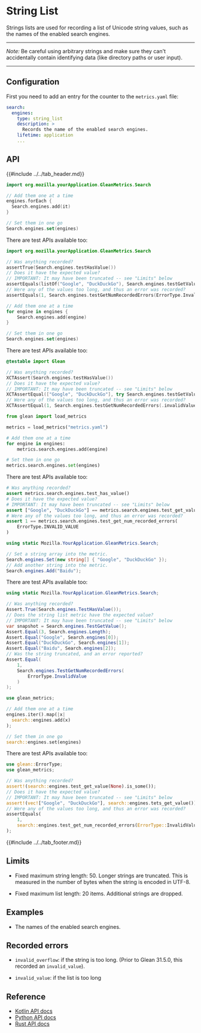 # String List

Strings lists are used for recording a list of Unicode string values, such as the names of the enabled search engines.

---

_Note:_ Be careful using arbitrary strings and make sure they can't accidentally contain identifying data (like directory paths or user input).

---

## Configuration

First you need to add an entry for the counter to the `metrics.yaml` file:

```YAML
search:
  engines:
    type: string_list
    description: >
      Records the name of the enabled search engines.
    lifetime: application
    ...
```

## API

{{#include ../../tab_header.md}}

<div data-lang="Kotlin" class="tab">

```Kotlin
import org.mozilla.yourApplication.GleanMetrics.Search

// Add them one at a time
engines.forEach {
  Search.engines.add(it)
}

// Set them in one go
Search.engines.set(engines)
```

There are test APIs available too:

```Kotlin
import org.mozilla.yourApplication.GleanMetrics.Search

// Was anything recorded?
assertTrue(Search.engines.testHasValue())
// Does it have the expected value?
// IMPORTANT: It may have been truncated -- see "Limits" below
assertEquals(listOf("Google", "DuckDuckGo"), Search.engines.testGetValue())
// Were any of the values too long, and thus an error was recorded?
assertEquals(1, Search.engines.testGetNumRecordedErrors(ErrorType.InvalidValue))
```

</div>

<div data-lang="Swift" class="tab">

```Swift
// Add them one at a time
for engine in engines {
    Search.engines.add(engine)
}

// Set them in one go
Search.engines.set(engines)
```

There are test APIs available too:

```Swift
@testable import Glean

// Was anything recorded?
XCTAssert(Search.engines.testHasValue())
// Does it have the expected value?
// IMPORTANT: It may have been truncated -- see "Limits" below
XCTAssertEqual(["Google", "DuckDuckGo"], try Search.engines.testGetValue())
// Were any of the values too long, and thus an error was recorded?
XCTAssertEqual(1, Search.engines.testGetNumRecordedErrors(.invalidValue))
```

</div>

<div data-lang="Python" class="tab">

```Python
from glean import load_metrics

metrics = load_metrics("metrics.yaml")

# Add them one at a time
for engine in engines:
    metrics.search.engines.add(engine)

# Set them in one go
metrics.search.engines.set(engines)
```

There are test APIs available too:

```Python
# Was anything recorded?
assert metrics.search.engines.test_has_value()
# Does it have the expected value?
# IMPORTANT: It may have been truncated -- see "Limits" below
assert ["Google", "DuckDuckGo"] == metrics.search.engines.test_get_value()
# Were any of the values too long, and thus an error was recorded?
assert 1 == metrics.search.engines.test_get_num_recorded_errors(
    ErrorType.INVALID_VALUE
)
```

</div>

<div data-lang="C#" class="tab">

```C#
using static Mozilla.YourApplication.GleanMetrics.Search;

// Set a string array into the metric.
Search.engines.Set(new string[] { "Google", "DuckDuckGo" });
// Add another string into the metric.
Search.engines.Add("Baidu");
```

There are test APIs available too:

```C#
using static Mozilla.YourApplication.GleanMetrics.Search;

// Was anything recorded?
Assert.True(Search.engines.TestHasValue());
// Does the string list metric have the expected value?
// IMPORTANT: It may have been truncated -- see "Limits" below
var snapshot = Search.engines.TestGetValue();
Assert.Equal(3, Search.engines.Length);
Assert.Equal("Google", Search.engines[0]);
Assert.Equal("DuckDuckGo", Search.engines[1]);
Assert.Equal("Baidu", Search.engines[2]);
// Was the string truncated, and an error reported?
Assert.Equal(
    1,
    Search.engines.TestGetNumRecordedErrors(
        ErrorType.InvalidValue
    )
);
```
</div>

<div data-lang="Rust" class="tab">

```Rust
use glean_metrics;

// Add them one at a time
engines.iter().map(|x|
  search::engines.add(x)
);

// Set them in one go
search::engines.set(engines)
```

There are test APIs available too:

```Rust
use glean::ErrorType;
use glean_metrics;

// Was anything recorded?
assert!(search::engines.test_get_value(None).is_some());
// Does it have the expected value?
// IMPORTANT: It may have been truncated -- see "Limits" below
assert!(vec!["Google", "DuckDuckGo"], search::engines.tets_get_value());
// Were any of the values too long, and thus an error was recorded?
assertEquals(
    1, 
    search::engines.test_get_num_recorded_errors(ErrorType::InvalidValue)
);
```

</div>

{{#include ../../tab_footer.md}}

## Limits

* Fixed maximum string length: 50. Longer strings are truncated. This is measured in the number of bytes when the string is encoded in UTF-8.

* Fixed maximum list length: 20 items. Additional strings are dropped.

## Examples

* The names of the enabled search engines.

## Recorded errors

* `invalid_overflow`: if the string is too long. (Prior to Glean 31.5.0, this recorded an `invalid_value`).

* `invalid_value`: if the list is too long

## Reference

* [Kotlin API docs](../../../javadoc/glean/mozilla.telemetry.glean.private/-string-list-metric-type/index.html)
* [Python API docs](../../../python/glean/metrics/string_list.html)
* [Rust API docs](../../../docs/glean/private/struct.StringListMetric.html)
